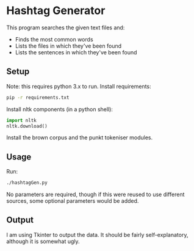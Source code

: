# Hashtag Generator
This program searches the given text files and:
- Finds the most common words
- Lists the files in which they've been found
- Lists the sentences in which they've been found

## Setup
Note: this requires python 3.x to run.
Install requirements:
```bash
pip -r requirements.txt
```

Install nltk components (in a python shell):
```python
import nltk
nltk.download()
```
Install the brown corpus and the punkt tokeniser modules.

## Usage
Run:
```bash
./hashtagGen.py
```
No parameters are required, though if this were reused to use different sources, some optional parameters would be added.

## Output
I am using Tkinter to output the data. It should be fairly self-explanatory, although it is somewhat ugly.
